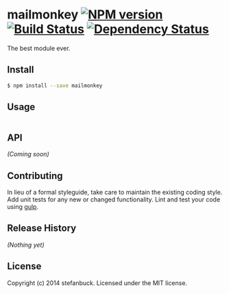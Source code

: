 # mailmonkey [![NPM version][npm-image]][npm-url] [![Build Status][travis-image]][travis-url] [![Dependency Status][daviddm-url]][daviddm-image]

The best module ever.


## Install

```bash
$ npm install --save mailmonkey
```


## Usage

```javascript

```

## API

_(Coming soon)_


## Contributing

In lieu of a formal styleguide, take care to maintain the existing coding style. Add unit tests for any new or changed functionality. Lint and test your code using [gulp](http://gulpjs.com/).


## Release History

_(Nothing yet)_


## License

Copyright (c) 2014 stefanbuck. Licensed under the MIT license.



[npm-url]: https://npmjs.org/package/mailmonkey
[npm-image]: https://badge.fury.io/js/mailmonkey.png
[travis-url]: https://travis-ci.org/stefanbuck/mailmonkey
[travis-image]: https://travis-ci.org/stefanbuck/mailmonkey.png?branch=master
[daviddm-url]: https://david-dm.org/stefanbuck/mailmonkey.png?theme=shields.io
[daviddm-image]: https://david-dm.org/stefanbuck/mailmonkey
